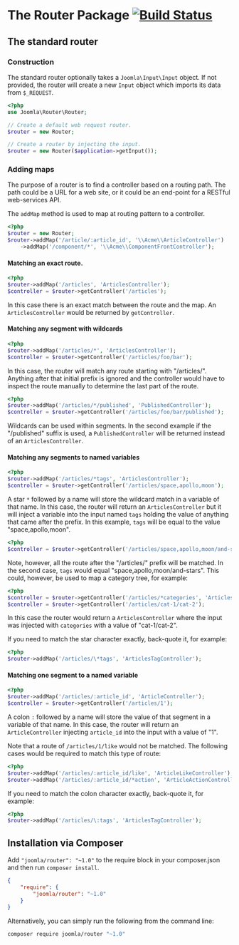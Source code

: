 # The Router Package [![Build Status](https://travis-ci.org/joomla-framework/router.png?branch=master)](https://travis-ci.org/joomla-framework/router)

## The standard router

### Construction

The standard router optionally takes a `Joomla\Input\Input` object. If not provided, the router will create a new `Input` object which imports its data from `$_REQUEST`.

```php
<?php
use Joomla\Router\Router;

// Create a default web request router.
$router = new Router;

// Create a router by injecting the input.
$router = new Router($application->getInput());
```

### Adding maps

The purpose of a router is to find a controller based on a routing path. The path could be a URL for a web site, or it could be an end-point for a RESTful web-services API.

The `addMap` method is used to map at routing pattern to a controller.

```php
<?php
$router = new Router;
$router->addMap('/article/:article_id', '\\Acme\\ArticleController')
	->addMap('/component/*', '\\Acme\\ComponentFrontController');
```

#### Matching an exact route.

```php
<?php
$router->addMap('/articles', 'ArticlesController');
$controller = $router->getController('/articles');
```

In this case there is an exact match between the route and the map. An `ArticlesController` would be returned by `getController`.

#### Matching any segment with wildcards

```php
<?php
$router->addMap('/articles/*', 'ArticlesController');
$controller = $router->getController('/articles/foo/bar');
```

In this case, the router will match any route starting with "/articles/". Anything after that initial prefix is ignored and the controller would have to inspect the route manually to determine the last part of the route.

```php
<?php
$router->addMap('/articles/*/published', 'PublishedController');
$controller = $router->getController('/articles/foo/bar/published');
```

Wildcards can be used within segments. In the second example if the "/published" suffix is used, a `PublishedController` will be returned instead of an `ArticlesController`.

#### Matching any segments to named variables

```php
<?php
$router->addMap('/articles/*tags', 'ArticlesController');
$controller = $router->getController('/articles/space,apollo,moon');
```
A star `*` followed by a name will store the wildcard match in a variable of that name. In this case, the router will return an `ArticlesController` but it will inject a variable into the input named `tags` holding the value of anything that came after the prefix. In this example, `tags` will be equal to the value "space,apollo,moon".

```php
<?php
$controller = $router->getController('/articles/space,apollo,moon/and-stars');
```

Note, however, all the route after the "/articles/" prefix will be matched. In the second case, `tags` would equal "space,apollo,moon/and-stars". This could, however, be used to map a category tree, for example:

```php
<?php
$controller = $router->getController('/articles/*categories', 'ArticlesController');
$controller = $router->getController('/articles/cat-1/cat-2');
```

In this case the router would return a `ArticlesController` where the input was injected with `categories` with a value of "cat-1/cat-2".

If you need to match the star character exactly, back-quote it, for example:

```php
<?php
$router->addMap('/articles/\*tags', 'ArticlesTagController');
```

#### Matching one segment to a named variable

```php
<?php
$router->addMap('/articles/:article_id', 'ArticleController');
$controller = $router->getController('/articles/1');
```
A colon `:` followed by a name will store the value of that segment in a variable of that name. In this case, the router will return an `ArticleController` injecting `article_id` into the input with a value of "1".

Note that a route of `/articles/1/like` would not be matched. The following cases would be required to match this type of route:

```php
<?php
$router->addMap('/articles/:article_id/like', 'ArticleLikeController');
$router->addMap('/articles/:article_id/*action', 'ArticleActionController');
```

If you need to match the colon character exactly, back-quote it, for example:

```php
<?php
$router->addMap('/articles/\:tags', 'ArticlesTagController');
```

## Installation via Composer

Add `"joomla/router": "~1.0"` to the require block in your composer.json and then run `composer install`.

```json
{
	"require": {
		"joomla/router": "~1.0"
	}
}
```

Alternatively, you can simply run the following from the command line:

```sh
composer require joomla/router "~1.0"
```
